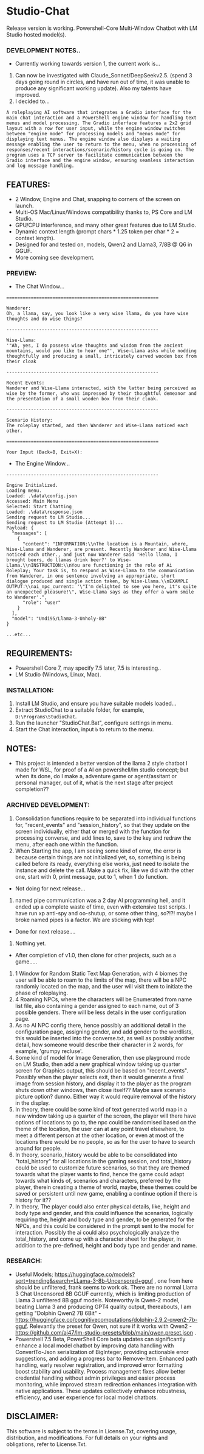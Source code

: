 # Studio-Chat
Release version is working. Powershell-Core Multi-Window Chatbot with LM Studio hosted model(s). 

### DEVELOPMENT NOTES..
-  Currently working towards version 1, the current work is...
1. Can now be investigated with Claude_Sonnet/DeepSeekv2.5. (spend 3 days going round in circles, and have run out of time, it was unable to produce any significant working update). Also my talents have improved.
2. I decided to...
```
A roleplaying AI software that integrates a Gradio interface for the main chat interaction and a PowerShell engine window for handling text menus and model processing. The Gradio interface features a 2x2 grid layout with a row for user input, while the engine window switches between "engine mode" for processing models and "menus mode" for displaying text menus. The engine window also displays a waiting message enabling the user to return to the menu, when no processing of responses/recent interactions/scenario/history cycle is going on. The program uses a TCP server to facilitate communication between the Gradio interface and the engine window, ensuring seamless interaction and log message handling.
```


## FEATURES:
- 2 Window, Engine and Chat, snapping to corners of the screen on launch.
- Multi-OS Mac/Linux/Windows compatibility thanks to, PS Core and LM Studio.
- GPU/CPU interference, and many other great features due to LM Studio.
- Dynamic context length (prompt chars * 1.25 token per char * 2 = context length).
- Designed for and tested on, models, Qwen2 and Llama3, 7/8B @ Q6 in GGUF.
- More coming see development.

### PREVIEW:
- The Chat Window...
```
========================================================

Wanderer:
Oh, a llama, say, you look like a very wise llama, do you have wise thoughts and do wise things?

--------------------------------------------------------

Wise-Llama:
'"Ah, yes, I do possess wise thoughts and wisdom from the ancient mountains, would you like to hear one"', Wise-Llama asks while nodding thoughtfully and producing a small, intricately carved wooden box from their cloak

--------------------------------------------------------

Recent Events:
Wanderer and Wise-Llama interacted, with the latter being perceived as wise by the former, who was impressed by their thoughtful demeanor and the presentation of a small wooden box from their cloak.

--------------------------------------------------------

Scenario History:
The roleplay started, and then Wanderer and Wise-Llama noticed each other.

========================================================

Your Input (Back=B, Exit=X):

```
- The Engine Window...
```
--------------------------------------------------------

Engine Initialized.
Loading menu.
Loaded: .\data\config.json
Accessed: Main Menu
Selected: Start Chatting
Loaded: .\data\response.json
Sending request to LM Studio...
Sending request to LM Studio (Attempt 1)...
Payload: {
  "messages": [
    {
      "content": "INFORMATION:\\nThe location is a Mountain, where, Wise-Llama and Wanderer, are present. Recently Wanderer and Wise-Llama noticed each other., and just now Wanderer said 'Hello llama, I brought beers, do llamas drink beer?' to Wise-Llama.\\nINSTRUCTION:\\nYou are functioning in the role of Ai Roleplay; Your task is, to respond as Wise-Llama to the communication from Wanderer, in one sentence involving an appropriate, short dialogue produced and single action taken, by Wise-Llama.\\nEXAMPLE OUTPUT:\\nai_npc_current: '\"I'm delighted to see you here, it's quite an unexpected pleasure!\", Wise-Llama says as they offer a warm smile to Wanderer'.",
      "role": "user"
    }
  ],
  "model": "Undi95/Llama-3-Unholy-8B"
}

...etc...

```

## REQUIREMENTS:
- Powershell Core 7, may specify 7.5 later, 7.5 is interesting..  
- LM Studio (Windows, Linux, Mac).

### INSTALLATION:
1. Install LM Studio, and ensure you have suitable models loaded...
2. Extract StudioChat to a suitable folder, for example, `D:\Programs\StudioChat`.
3. Run the launcher "StudioChat.Bat", configure settings in menu.
4. Start the Chat interaction, input `b` to return to the menu.

## NOTES:
- This project is intended a better version of the llama 2 style chatbot I made for WSL, for proof of a AI on powershell/lm studio concept; but when its done, do I make a, adventure game or agent/assitant or personal manager, out of it, what is the next stage after project completion??

### ARCHIVED DEVELOPMENT:
1. Consolidation functions require to be separated into individual functions for, "recent_events" and "session_history", so that they update on the screen individually, either that or merged with the function for processing converse, and add lines to, save to the key and redraw the menu, after each one within the function.  
2. When Starting the app, I am seeing some kind of error, the error is because certain things are not initialized yet, so, something is being called before its ready, everything else works, just need to isolate the instance and delete the call. Make a quick fix, like we did with the other one, start with 0, print message, put to 1, when 1 do function.
- Not doing for next release...
1. named pipe communication was a 2 day AI programming hell, and it ended up a complete waste of time, even with extensive test scripts. I have run xp anti-spy and oo-shutup, or some other thing, so?!?! maybe I broke named pipes is a factor. We are sticking with tcp!
- Done for next release....
1. Nothing yet.
- After completion of v1.0, then clone for other projects, such as a game.....
1. 1 Window for Random Static Text Map Generation, with 4 biomes the user will be able to roam to the limits of the map, there will be a NPC randomly located on the map, and the user will visit them to initiate the phase of roleplaying. 
2.  4 Roaming NPCs, where the characters will be Enumerated from name list file, also containing a gender assigned to each name, out of 3 possible genders. There will be less details in the user configuration page.
3. As no AI NPC config there, hence possibly an additional detail in the configuration page, assigning gender, and add gender to the wordlists, this would be inserted into the converse.txt, as well as possibly another detail, how someone would describe their character in 2 words, for example, 'grumpy recluse'.
1. Some kind of model for Image Generation, then use playground mode on LM Studio, then add a new graphical window taking up quarter screen for Graphics output, this should be based on "recent_events". Possibly when the player selects exit, then it would generate a final image from session history, and display it to the player as the program shuts down other windows, then close itself?? Maybe save scenario picture option? dunno. Either way it would require removal of the history in the display.
1. In theory, there could be some kind of text generated world map in a new window taking up a quarter of the screen, the player will there have options of locations to go to, the npc could be randomised based on the theme of the location, the user can at any point travel elsewhere, to meet a different person at the other location, or even at most of the locations there would be no people, so as for the user to have to search around for people. 
3. In theory, scenario_history would be able to be consolidated into "total_history" for all locations in the gaming session, and total_history could be used to customize future scenarios, so that they are themed towards what the player wants to find, hence the game could adapt towards what kinds of, scenarios and characters, preferred by the player, therein creating a theme of world, maybe, these themes could be saved or persistent until new game, enabling a continue option if there is history for it?? 
4. In theory, The player could also enter physical details, like, height and body type and gender, and this could influence the scenarios, logically requiring the, height and body type and gender, to be generated for the NPCs, and this could be considered in the prompt sent to the model for interaction. Possibly the ai could also psychologically analyze the total_history, and come up with a character sheet for the player, in addition to the pre-defined, height and body type and gender and name. 

### RESEARCH:
- Useful Models; https://huggingface.co/models?sort=trending&search=LLama-3-8b-Uncensored+gguf , one from here should be unfiltered, frank seems to work ok. There are no normal Llama 3 Chat Uncensored 8B GGUF currently, which is limiting production of Llama 3 unfiltered 8B gguf models. Noteworthy is Qwen-2 model, beating Llama 3 and producing GPT4 quality output, thereabouts, I am getting "Dolphin Qwen2 7B 6Bit" - https://huggingface.co/cognitivecomputations/dolphin-2.9.2-qwen2-7b-gguf. Relevantly the preset for Qwen, not sure if it works with Qwen2 - https://github.com/aj47/lm-studio-presets/blob/main/qwen.preset.json .
- Powershell 7.5 Beta, PowerShell Core beta updates can significantly enhance a local model chatbot by improving data handling with ConvertTo-Json serialization of BigInteger, providing actionable error suggestions, and adding a progress bar to Remove-Item. Enhanced path handling, early resolver registration, and improved error formatting boost stability and usability. Process management fixes allow better credential handling without admin privileges and easier process monitoring, while improved stream redirection enhances integration with native applications. These updates collectively enhance robustness, efficiency, and user experience for local model chatbots.

## DISCLAIMER:
This software is subject to the terms in License.Txt, covering usage, distribution, and modifications. For full details on your rights and obligations, refer to License.Txt.
